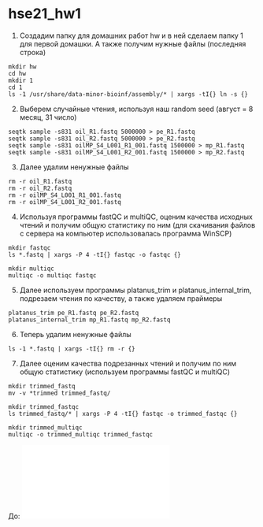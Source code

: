 # hse21_hw1
1. Создадим папку для домашних работ hw и в ней сделаем папку 1 для первой домашки. А также получим нужные файлы (последняя строка)
```
mkdir hw
cd hw
mkdir 1
cd 1
ls -1 /usr/share/data-minor-bioinf/assembly/* | xargs -tI{} ln -s {}
```
2. Выберем случайные чтения, используя наш random seed (август = 8 месяц, 31 число)
```
seqtk sample -s831 oil_R1.fastq 5000000 > pe_R1.fastq
seqtk sample -s831 oil_R2.fastq 5000000 > pe_R2.fastq
seqtk sample -s831 oilMP_S4_L001_R1_001.fastq 1500000 > mp_R1.fastq
seqtk sample -s831 oilMP_S4_L001_R2_001.fastq 1500000 > mp_R2.fastq
```
3. Далее удалим ненужные файлы
```
rm -r oil_R1.fastq
rm -r oil_R2.fastq
rm -r oilMP_S4_L001_R1_001.fastq
rm -r oilMP_S4_L001_R2_001.fastq
```
4. Используя программы fastQC и multiQC, оценим качества исходных чтений и получим общую статистику по ним (для скачивания файлов с сервера на компьютер использовалась программа WinSCP)
```
mkdir fastqc
ls *.fastq | xargs -P 4 -tI{} fastqc -o fastqc {}

mkdir multiqc
multiqc -o multiqc fastqc
```
5. Далее используем программы platanus_trim и platanus_internal_trim, подрезаем чтения по качеству, а также удаляем праймеры
```
platanus_trim pe_R1.fastq pe_R2.fastq 
platanus_internal_trim mp_R1.fastq mp_R2.fastq 
```
6. Теперь удалим ненужные файлы
```
ls -1 *.fastq | xargs -tI{} rm -r {}
```
7. Далее оценим качества подрезанных чтений и получим по ним общую статистику (используем программы fastQC и multiQC)
```
mkdir trimmed_fastq
mv -v *trimmed trimmed_fastq/

mkdir trimmed_fastqc
ls trimmed_fastq/* | xargs -P 4 -tI{} fastqc -o trimmed_fastqc {}

mkdir trimmed_multiqc
multiqc -o trimmed_multiqc trimmed_fastqc
```
До:
![image](file:///C:/Users/User/Desktop/html/multiqc_report.html#general_stats)
